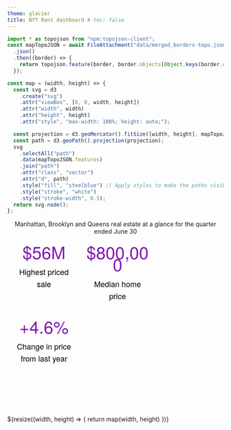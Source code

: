 ```yaml
---
theme: glacier
title: NYT Rent dashboard # toc: false
---
```


<script src="https://cdn.tailwindcss.com"></script>

```js
import * as topojson from "npm:topojson-client";
const mapTopoJSON = await FileAttachment("data/merged_borders-topo.json")
  .json()
  .then((border) => {
    return topojson.feature(border, border.objects[Object.keys(border.objects)[0]])
  });
```

```js
const map = (width, height) => {
  const svg = d3
    .create("svg")
    .attr("viewBox", [0, 0, width, height])
    .attr("width", width)
    .attr("height", height)
    .attr("style", "max-width: 100%; height: auto;");

  const projection = d3.geoMercator().fitSize([width, height], mapTopoJSON);
  const path = d3.geoPath().projection(projection);
  svg
    .selectAll("path")
    .data(mapTopoJSON.features)
    .join("path")
    .attr("class", "vector")
    .attr("d", path)
    .style("fill", "steelblue") // Apply styles to make the paths visible
    .style("stroke", "white")
    .style("stroke-width", 0.5);
  return svg.node();
};
```

<header>
  <div
    class="text-center mt-[40px] text-[1.125rem] max-w-[550px] mx-auto leading-5 font-bold"
  >
    Manhattan, Brooklyn and Queens real estate at a glance for the quarter ended
    June 30
  </div>
  <div class="factsModule">
    <div class="factsModule">
      <div class="singleFact" data-key="highestSale" data-format="dollarShort">
        <h4>$56M</h4>
        <p
          class="text-center font-[500] text-[.8rem] mt-2 mx-auto mb-6 indent-0"
        >
          Highest priced sale
        </p>
      </div>
      <div class="singleFact" data-key="trend" data-format="dollar">
        <h4>$800,000</h4>
        <p
          class="text-center font-[500] text-[.8rem] mt-2 mx-auto mb-6 indent-0"
        >
          Median home price
        </p>
      </div>
      <div class="singleFact" data-key="changeTrend" data-format="percent">
        <h4>+4.6%</h4>
        <p
          class="text-center font-[500] text-[.8rem] mt-2 mx-auto mb-6 indent-0"
        >
          Change in price from last year
        </p>
      </div>
    </div>
  </div>
</header>

<!--!-- -- -- -- -- -- --  Chart-- -- -- -- -- -- -- --  -->
<!--!-- -- -- -- -- -- --  Chart-- -- -- -- -- -- -- --  -->
<!--!-- -- -- -- -- -- --  Chart-- -- -- -- -- -- -- --  -->
<section class='h-screen'>
<!-- Input -->
<div></div>

<!-- Legend -->
<div></div>

<!-- Explanation -->
<div></div>

<!-- Bot Line Charts -->
<div class='h-full'>
  ${resize((width, height) => {
    return map(width, height)
  })}
</div>

</section>

<style>
  .factsModule {
    --color-gray-200: #efefef;
    --color-green-100: #f0f7f5;
    --color-green-800: #07593b;
    quotes: "“" "”" "‘" "’";
    text-rendering: optimizeLegibility;
    line-height: 1.558;
    color: #000;
    font-size: 1.125rem;
    -webkit-font-smoothing: antialiased;
    padding: 0;
    display: block;
    position: relative;
    overflow: hidden;
    max-width: 840px;
    margin: 0px auto 45px auto;
    font-family: "BWHaasDingbat", "BWHaasText", "Helvetica Neue", Helvetica,
      Arial, sans-serif;
    text-align: center;
  }
  .singleFact {
    quotes: "“" "”" "‘" "’";
    text-rendering: optimizeLegibility;
    line-height: 1.558;
    color: #000;
    font-size: 1.125rem;
    -webkit-font-smoothing: antialiased;
    font-family: "BWHaasDingbat", "BWHaasText", "Helvetica Neue", Helvetica,
      Arial, sans-serif;
    text-align: center;
    padding: 0;
    position: relative;
    display: block;
    float: left;
    width: 30%;
    margin: 0px 10px;
  }

  h4 {
    quotes: "“" "”" "‘" "’";
    text-rendering: optimizeLegibility;
    -webkit-font-smoothing: antialiased;
    font-family: "BWHaasDingbat", "BWHaasText", "Helvetica Neue", Helvetica,
      Arial, sans-serif;
    text-align: center;
    padding: 0;
    margin: 32px 0 0 0;
    font-weight: 400;
    font-size: 40px;
    line-height: 1.75rem;
    color: #8317b2;
    margin-bottom: 12px;
    margin-top: 25px;
  }
</style>
